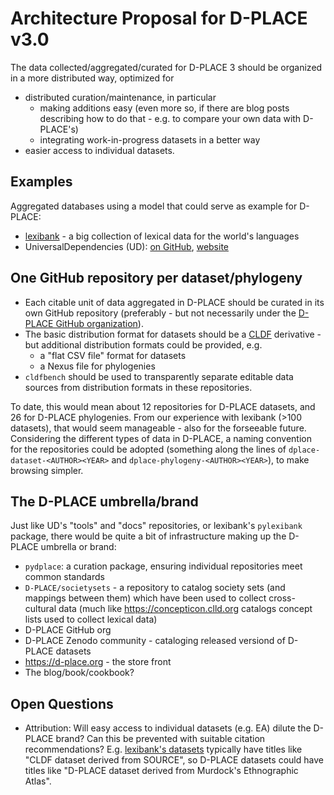 # Architecture Proposal for D-PLACE v3.0

The data collected/aggregated/curated for D-PLACE 3 should be organized in a more distributed way, optimized for
- distributed curation/maintenance, in particular
  - making additions easy (even more so, if there are blog posts describing how to do that - e.g. to compare your own data with D-PLACE's)
  - integrating work-in-progress datasets in a better way
- easier access to individual datasets.

## Examples

Aggregated databases using a model that could serve as example for D-PLACE:
- [lexibank](https://github.com/lexibank/) - a big collection of lexical data for the world's languages
- UniversalDependencies (UD): [on GitHub](https://github.com/UniversalDependencies/), [website](https://universaldependencies.org/)


## One GitHub repository per dataset/phylogeny

- Each citable unit of data aggregated in D-PLACE should be curated in its own GitHub repository (preferably - but not necessarily under the [D-PLACE GitHub organization](https://github.com/D-PLACE)).
- The basic distribution format for datasets should be a [CLDF](https://cldf.clld.org) derivative - but additional distribution formats could be provided, e.g.
  - a "flat CSV file" format for datasets
  - a Nexus file for phylogenies
- `cldfbench` should be used to transparently separate editable data sources from distribution formats in these repositories.

To date, this would mean about 12 repositories for D-PLACE datasets, and 26 for D-PLACE phylogenies. From our experience with lexibank (>100 datasets),
that would seem manageable - also for the forseeable future. Considering the different types of data in D-PLACE, a naming convention for the repositories
could be adopted (something along the lines of `dplace-dataset-<AUTHOR><YEAR>` and `dplace-phylogeny-<AUTHOR><YEAR>`), to make browsing simpler.


## The D-PLACE umbrella/brand

Just like UD's "tools" and "docs" repositories, or lexibank's `pylexibank` package, there would be quite a bit of infrastructure making
up the D-PLACE umbrella or brand:

- `pydplace`: a curation package, ensuring individual repositories meet common standards
- `D-PLACE/societysets` - a repository to catalog society sets (and mappings between them) which have been used to collect cross-cultural data (much like https://concepticon.clld.org catalogs concept lists used to collect lexical data)
- D-PLACE GitHub org
- D-PLACE Zenodo community - cataloging released versiond of D-PLACE datasets
- https://d-place.org - the store front
- The blog/book/cookbook?


## Open Questions

- Attribution: Will easy access to individual datasets (e.g. EA) dilute the D-PLACE brand? Can this be prevented with suitable citation recommendations?
  E.g. [lexibank's datasets](https://zenodo.org/communities/lexibank?page=1&size=20) typically have titles like "CLDF dataset derived from SOURCE", so
  D-PLACE datasets could have titles like "D-PLACE dataset derived from Murdock's Ethnographic Atlas".
